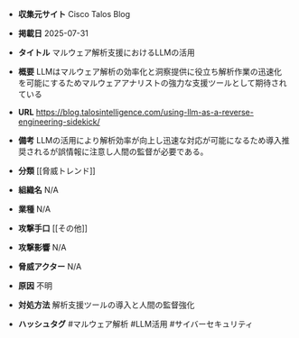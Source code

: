 - **収集元サイト**
Cisco Talos Blog

- **掲載日**
2025-07-31

- **タイトル**
マルウェア解析支援におけるLLMの活用

- **概要**
LLMはマルウェア解析の効率化と洞察提供に役立ち解析作業の迅速化を可能にするためマルウェアアナリストの強力な支援ツールとして期待されている

- **URL**
https://blog.talosintelligence.com/using-llm-as-a-reverse-engineering-sidekick/

- **備考**
LLMの活用により解析効率が向上し迅速な対応が可能になるため導入推奨されるが誤情報に注意し人間の監督が必要である。

- **分類**
[[脅威トレンド]]

- **組織名**
N/A

- **業種**
N/A

- **攻撃手口**
[[その他]]

- **攻撃影響**
N/A

- **脅威アクター**
N/A

- **原因**
不明

- **対処方法**
解析支援ツールの導入と人間の監督強化

- **ハッシュタグ**
#マルウェア解析 #LLM活用 #サイバーセキュリティ
